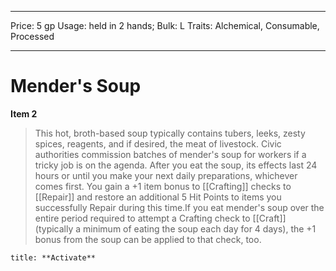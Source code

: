 
---
Price: 5 gp
Usage: held in 2 hands;
Bulk: L
Traits: Alchemical, Consumable, Processed

---

# Mender's Soup

**Item 2**

> This hot, broth-based soup typically contains tubers, leeks, zesty spices, reagents, and if desired, the meat of livestock. Civic authorities commission batches of mender's soup for workers if a tricky job is on the agenda. After you eat the soup, its effects last 24 hours or until you make your next daily preparations, whichever comes first. You gain a +1 item bonus to [[Crafting]] checks to [[Repair]] and restore an additional 5 Hit Points to items you successfully Repair during this time.If you eat mender's soup over the entire period required to attempt a Crafting check to [[Craft]] (typically a minimum of eating the soup each day for 4 days), the +1 bonus from the soup can be applied to that check, too.

```ad-embed-ability
title: **Activate**

```
